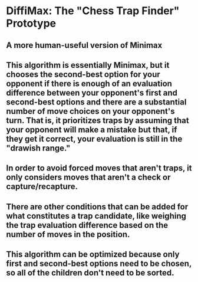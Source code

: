 # DiffiMax: The "Chess Trap Finder" Prototype
## A more human-useful version of Minimax


## This algorithm is essentially Minimax, but it chooses the second-best option for your opponent if there is enough of an evaluation difference between your opponent's first and second-best options and there are a substantial number of move choices on your opponent's turn. That is, it prioritizes traps by assuming that your opponent will make a mistake but that, if they get it correct, your evaluation is still in the "drawish range." 

## In order to avoid forced moves that aren't traps, it only considers moves that aren't a check or capture/recapture.

## There are other conditions that can be added for what constitutes a trap candidate, like weighing the trap evaluation difference based on the number of moves in the position.

## This algorithm can be optimized because only first and second-best options need to be chosen, so all of the children don't need to be sorted.
